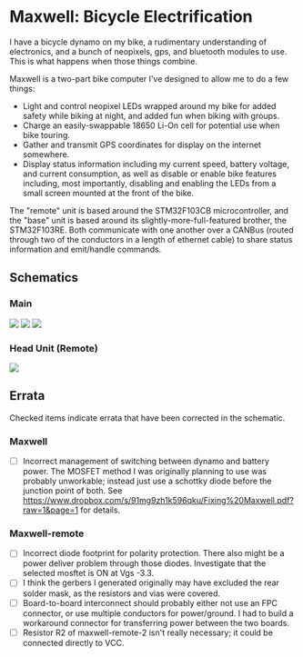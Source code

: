 # Maxwell: Bicycle Electrification

I have a bicycle dynamo on my bike, a rudimentary understanding of electronics, and a bunch of neopixels, gps, and bluetooth modules to use.  This is what happens when those things combine.

Maxwell is a two-part bike computer I've designed to allow me to do a few things:

* Light and control neopixel LEDs wrapped around my bike for added safety while biking at night, and added fun when biking with groups.
* Charge an easily-swappable 18650 Li-On cell for potential use when bike touring.
* Gather and transmit GPS coordinates for display on the internet somewhere.
* Display status information including my current speed, battery voltage, and current consumption, as well as disable or enable bike features including, most importantly, disabling and enabling the LEDs from a small screen mounted at the front of the bike.

The "remote" unit is based around the STM32F103CB microcontroller, and the "base" unit is based around its slightly-more-full-featured brother, the STM32F103RE.  Both communicate with one another over a CANBus (routed through two of the conductors in a length of ethernet cable) to share status information and emit/handle commands.

## Schematics

### Main

![](https://s3-us-west-2.amazonaws.com/coddingtonbear-public/github/maxwell/maxwell.svg?v=2)
![](https://s3-us-west-2.amazonaws.com/coddingtonbear-public/github/maxwell/microcontroller-Microcontroller.svg?v=2)
![](https://s3-us-west-2.amazonaws.com/coddingtonbear-public/github/maxwell/power-Power.svg?v=2)

### Head Unit (Remote)

![](https://s3-us-west-2.amazonaws.com/coddingtonbear-public/github/maxwell/maxwell-remote.svg)

## Errata

Checked items indicate errata that have been corrected in the schematic.

### Maxwell

* [ ] Incorrect management of switching between dynamo and battery power.  The MOSFET method I was originally planning to use was probably unworkable; instead just use a schottky diode before the junction point of both.  See https://www.dropbox.com/s/91mg9zh1k596qku/Fixing%20Maxwell.pdf?raw=1&page=1 for details.

### Maxwell-remote

* [ ] Incorrect diode footprint for polarity protection.  There also might be a power deliver problem through those diodes.  Investigate that the selected mosftet is ON at Vgs -3.3.
* [ ] I think the gerbers I generated originally may have excluded the rear solder mask, as the resistors and vias were covered.
* [ ] Board-to-board interconnect should probably either not use an FPC connector, or use multiple conductors for power/ground.  I had to build a workaround connector for transferring power between the two boards.
* [ ] Resistor R2 of maxwell-remote-2 isn't really necessary; it could be connected directly to VCC.

